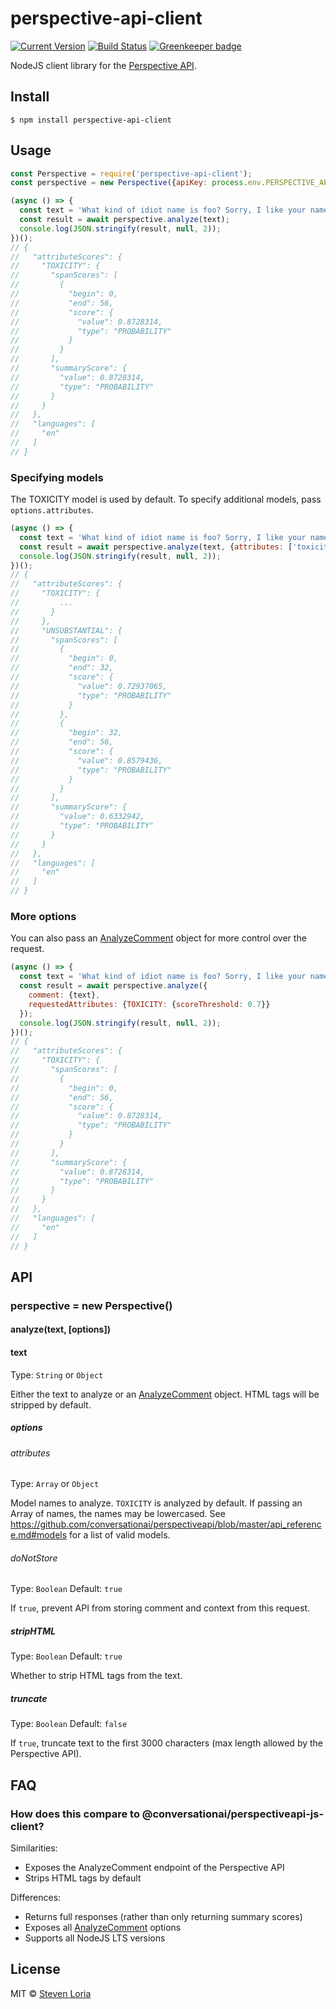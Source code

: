 # perspective-api-client

[![Current Version](https://img.shields.io/npm/v/perspective-api-client.svg)](https://www.npmjs.org/package/perspective-api-client)
[![Build Status](https://travis-ci.org/sloria/perspective-api-client.svg?branch=master)](https://travis-ci.org/sloria/perspective-api-client)
[![Greenkeeper badge](https://badges.greenkeeper.io/sloria/perspective-api-client.svg)](https://greenkeeper.io/)

NodeJS client library for the [Perspective API](https://www.perspectiveapi.com/).

## Install

```
$ npm install perspective-api-client
```

## Usage

```js
const Perspective = require('perspective-api-client');
const perspective = new Perspective({apiKey: process.env.PERSPECTIVE_API_KEY});

(async () => {
  const text = 'What kind of idiot name is foo? Sorry, I like your name.';
  const result = await perspective.analyze(text);
  console.log(JSON.stringify(result, null, 2));
})();
// {
//   "attributeScores": {
//     "TOXICITY": {
//       "spanScores": [
//         {
//           "begin": 0,
//           "end": 56,
//           "score": {
//             "value": 0.8728314,
//             "type": "PROBABILITY"
//           }
//         }
//       ],
//       "summaryScore": {
//         "value": 0.8728314,
//         "type": "PROBABILITY"
//       }
//     }
//   },
//   "languages": [
//     "en"
//   ]
// }
```

### Specifying models

The TOXICITY model is used by default. To specify additional models,
    pass `options.attributes`.

```js
(async () => {
  const text = 'What kind of idiot name is foo? Sorry, I like your name.';
  const result = await perspective.analyze(text, {attributes: ['toxicity', 'unsubstantial']});
  console.log(JSON.stringify(result, null, 2));
})();
// {
//   "attributeScores": {
//     "TOXICITY": {
//         ...
//       }
//     },
//     "UNSUBSTANTIAL": {
//       "spanScores": [
//         {
//           "begin": 0,
//           "end": 32,
//           "score": {
//             "value": 0.72937065,
//             "type": "PROBABILITY"
//           }
//         },
//         {
//           "begin": 32,
//           "end": 56,
//           "score": {
//             "value": 0.8579436,
//             "type": "PROBABILITY"
//           }
//         }
//       ],
//       "summaryScore": {
//         "value": 0.6332942,
//         "type": "PROBABILITY"
//       }
//     }
//   },
//   "languages": [
//     "en"
//   ]
// }
```

### More options

You can also pass an [AnalyzeComment](https://github.com/conversationai/perspectiveapi/blob/master/api_reference.md#analyzecomment-request)
object for more control over the request.

```js
(async () => {
  const text = 'What kind of idiot name is foo? Sorry, I like your name.';
  const result = await perspective.analyze({
    comment: {text},
    requestedAttributes: {TOXICITY: {scoreThreshold: 0.7}}
  });
  console.log(JSON.stringify(result, null, 2));
})();
// {
//   "attributeScores": {
//     "TOXICITY": {
//       "spanScores": [
//         {
//           "begin": 0,
//           "end": 56,
//           "score": {
//             "value": 0.8728314,
//             "type": "PROBABILITY"
//           }
//         }
//       ],
//       "summaryScore": {
//         "value": 0.8728314,
//         "type": "PROBABILITY"
//       }
//     }
//   },
//   "languages": [
//     "en"
//   ]
// }
```

## API

### perspective = new Perspective()

#### analyze(text, [options])

#### text

Type: `String` or `Object`

Either the text to analyze or an [AnalyzeComment](https://github.com/conversationai/perspectiveapi/blob/master/api_reference.md#analyzecomment-request) object.
HTML tags will be stripped by default.

##### options

###### attributes

Type: `Array` or `Object`

Model names to analyze. `TOXICITY` is analyzed by default. If passing an Array of names, the names may be lowercased.
See https://github.com/conversationai/perspectiveapi/blob/master/api_reference.md#models
for a list of valid models.

###### doNotStore

Type: `Boolean`
Default: `true`

If `true`, prevent API from storing comment and context from this request.

##### stripHTML

Type: `Boolean`
Default: `true`

Whether to strip HTML tags from the text.

##### truncate

Type: `Boolean`
Default: `false`

If `true`, truncate text to the first 3000 characters (max length
    allowed by the Perspective API).

## FAQ

### How does this compare to @conversationai/perspectiveapi-js-client?

Similarities:

- Exposes the AnalyzeComment endpoint of the Perspective API
- Strips HTML tags by default

Differences:


- Returns full responses (rather than only returning summary scores)
- Exposes all [AnalyzeComment](https://github.com/conversationai/perspectiveapi/blob/master/api_reference.md#analyzecomment-request) options
- Supports all NodeJS LTS versions

## License

MIT © [Steven Loria](http://stevenloria.com)
